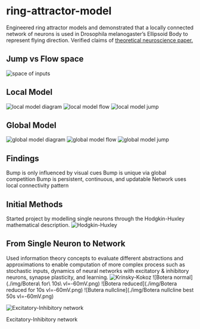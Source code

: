 # ring-attractor-model
Engineered ring attractor models and demonstrated that a locally connected network of neurons is used in Drosophila melanogaster’s Ellipsoid Body to represent flying direction. Verified claims of [theoretical neuroscience paper.](https://doi.org/10.1126/science.aal4835)

## Jump vs Flow space
![space of inputs](./img/space.png)

## Local Model
![local model diagram](./img/local_model.png)
![local model flow](./img/flow_local.png)
![local model jump](./img/jump_local.png)

## Global Model
![global model diagram](./img/global_model.png)
![global model flow](./img/flow_global.png)
![global model jump](./img/jump_global.png)


## Findings
Bump is only influenced by visual cues
Bump is unique via global competition
Bump is persistent, continuous, and updatable
Network uses local connectivity pattern

## Initial Methods
Started project by modelling single neurons through the Hodgkin-Huxley mathematical description. 
![Hodgkin-Huxley](./img/HH-I10.jpg)

## From Single Neuron to Network
Used information theory concepts to evaluate different abstractions and approximations to enable computation of more complex process such as stochastic inputs, dynamics of neural networks with excitatory \& inhibitory neurons, synapse plasticity, and learning.
![Krinsky-Kokoz](./img/KK-I10.png)
![Botera normal](./img/Botera\ for\ 10s\ vl=-60mV.png)
![Botera reduced](./img/Botera reduced for 10s vl=-60mV.png)
![Butera nullcline](./img/Botera nullcline best 50s vl=-60mV.png)

![Excitatory-Inhibitory network ](./img/nullclines.png)

Excitatory-Inhibitory network


